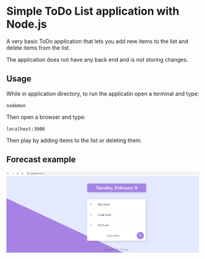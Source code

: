 # Simple ToDo List application with Node.js

A very basic ToDo application that lets you add new items to the list and delete items from the list. 

The application does not have any back end and is not storing changes.

## Usage

While in application directory, to run the applicatin open a terminal and type:
```
nodemon
```
Then open a browser and type:
```
localhost:3000
```
Then play by adding items to the list or deleting them.

## Forecast example
![image](images/todo-list-app.png?raw=true)
